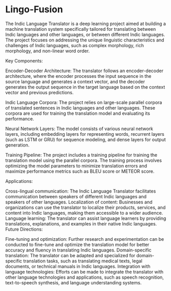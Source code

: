# Lingo-Fusion

The Indic Language Translator is a deep learning project aimed at building a machine translation system specifically tailored for translating between Indic languages and other languages, or between different Indic languages. The project focuses on addressing the unique linguistic characteristics and challenges of Indic languages, such as complex morphology, rich morphology, and non-linear word order.

Key Components:

Encoder-Decoder Architecture: The translator follows an encoder-decoder architecture, where the encoder processes the input sequence in the source language and generates a context vector, and the decoder generates the output sequence in the target language based on the context vector and previous predictions.

Indic Language Corpora: The project relies on large-scale parallel corpora of translated sentences in Indic languages and other languages. These corpora are used for training the translation model and evaluating its performance.

Neural Network Layers: The model consists of various neural network layers, including embedding layers for representing words, recurrent layers (such as LSTM or GRU) for sequence modeling, and dense layers for output generation.

Training Pipeline: The project includes a training pipeline for training the translation model using the parallel corpora. The training process involves optimizing the model parameters to minimize translation errors and maximize performance metrics such as BLEU score or METEOR score.

Applications:

Cross-lingual communication: The Indic Language Translator facilitates communication between speakers of different Indic languages and speakers of other languages.
Localization of content: Businesses and organizations can use the translator to localize their products, services, and content into Indic languages, making them accessible to a wider audience.
Language learning: The translator can assist language learners by providing translations, explanations, and examples in their native Indic languages.
Future Directions:

Fine-tuning and optimization: Further research and experimentation can be conducted to fine-tune and optimize the translation model for better accuracy and fluency in translating Indic languages.
Domain-specific translation: The translator can be adapted and specialized for domain-specific translation tasks, such as translating medical texts, legal documents, or technical manuals in Indic languages.
Integration with language technologies: Efforts can be made to integrate the translator with other language technologies and applications, such as speech recognition, text-to-speech synthesis, and language understanding systems.
